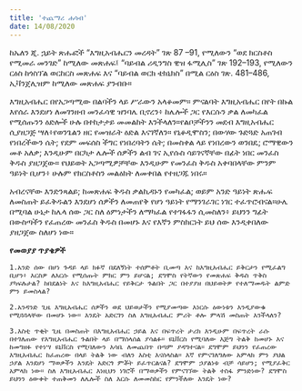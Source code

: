 ```yaml
---
title: 'ተጨማሪ ሐሳብ'
date: 14/08/2020
---
```


ከኤለን ጂ. ኋይት ጽሑፎች “እግዚአብሔርን መረዳት” ገጽ 87 –91, የሚለውን “ወደ ክርስቶስ የሚመራ መንገድ” ከሚለው መጽሐፍ፤ “ባይብል ሪዲንግስ ዊዝ ፋሚሊስ” ገጽ 192–193, የሚለውን ርዕስ ከጎስፕል ወርከርስ መጽሐፍ እና “ባይብል ወርክ ቴክኒክስ” በሚል ርዕስ ገጽ. 481–486, ኢቫንጀሊዝም ከሚለው መጽሐፍ ያንብቡ።

እግዚአብሔር በየአጋጣሚው በልባችን ላይ ሥራውን አላቆመም። ምናልባት እግዚአብሔር በየት በኩል እየሰራ እንደሆነ ለመገንዘብ መንፈሳዊ ዝንባሌ ቢኖረን፥ ከሌሎች ጋር የእርሱን ቃል ለመካፈል የሚሰጡንን ዕድሎች ሁሉ በተከታታይ መመልከት እንችላለን።የልቦቻችንን መደብ እግዚአብሔር ሲያዘጋጅ ሣለ፥የወንጌልን ዘር የመዝራት ዕድል እናገኛለን። የኒቆዲሞስን; በውሃው ጉድጓድ አጠገብ የነበረችውን ሴት; የደም መፍሰስ ችግር የነበረባትን ሴት; በመስቀል ላይ የነበረውን ወንበዴ; ሮማዊውን መቶ አለቃ; እንዲሁም በርካታ ሌሎች ሰዎችን ልብ ገና ኢየሱስ ሳይገናኛቸው በፊት ነበር መንፈስ ቅዱስ ያዘጋጀው። የህይወት አጋጣሚዎቻቸው እንዲሁም የመንፈስ ቅዱስ አቀባበላቸው ምንም ዓይነት ቢሆን፥ ሁሉም የክርስቶስን መልዕክት ለመቀበል የተዘጋጁ ነበሩ።

አብረናቸው እንድንጻልይ; ከመጽሐፍ ቅዱስ ቃልኪዳኑን የመካፈል; ወይም አንድ ዓይነት ጽሑፍ ለመስጠት ይፈቅዱልን እንደሆነ ሰዎችን ለመጠየቅ የሆነ ዓይነት የማንገራገር ነገር ተፈጥሮብናል።ሁሌ በሚባል ሁኔታ ከሌላ ሰው ጋር ስለ ዕምነታችን ለማካፈል የተገፋፋን ሲመስለን፥ ይህንን ግፊት በውስጣችን የፈጠረው መንፈስ ቅዱስ በመሆኑ እና የእኛን ምስክርነት ይህ ሰው እንዲቀበለው ያዘጋጀው ስለሆነ ነው።

**የመወያያ ጥያቄዎች**

 `1.አንድ ሰው በሆነ ጉዳይ ላይ ክፉኛ በደለኝነት ተሰምቶት ቢመጣ እና ከእግዚአብሔር ይቅርታን የሚፈልግ ቢሆን፥ እርስዎ ለእርሱ የሚሰጡት ምክር ምን ይሆናል; ደግሞስ የትኛውን የመጽሐፍ ቅዱስ ጥቅስ ያካፍሉታል? ከበደልነት እና ከእግዚአብሔር የይቅርታ ጉልበት ጋር በተያያዘ በህይወትዎ የተለማመዱት ልምድ ምን ይመስላል?`

`2.አንዳንድ ጊዜ እግዚአብሔር ሰዎችን ወደ ህይወታችን የሚያመጣው እነርሱ ዕውነቱን እንዲያውቁ የሚጓጓላቸው በመሆኑ ነው። እንዴት አድርገን ስለ እግዚአብሔር ምሪት ቶሎ ምላሽ መስጠት እንችላለን?`

`3.እስቲ ጥቂት ጊዜ በመስጠት በእግዚአብሔር ኃይል እና በፍጥረት ታሪክ እንዲሁም በፍጥረት ራሱ በተገለጠው የእግዚአብሔር ጉልበት ላይ በማሰላሰል ያሳልፉ። ዩኒቨርስ የሚባለው እጅግ ትልቅ ከመሆኑ እና ከመግዘፉ የተነሣ ዩኒቨርስ የሚባለውን እሳቤ ለመጨበጥ በጣም ያዳግተናል። ደግሞም ይህንን የፈጠረው እግዚአብሔር ከፈጠረው በላይ ትልቅ ነው ብለን እስቲ እናሰላስል። እኛ የምናገለግለው አምላክ ምን ያህል ኃያል እንደሆነ ማወቃችን እንዴት አድርጎ ምቾት ይፈጥርልናል? ደግሞም ኃያልነቱ ብቻ ሳይሆን; የሚያፈቅር አምላክ ነው። ስለ እግዚአብሔር እነዚህን ነገሮች በማወቃችን የምናገኘው ትልቅ ተስፋ ምንድነው? ደግሞስ ይህንን ዕውቀት ተጠቅመን ለሌሎች ስለ እርሱ ለመመስከር የምንችለው እንዴት ነው?   `